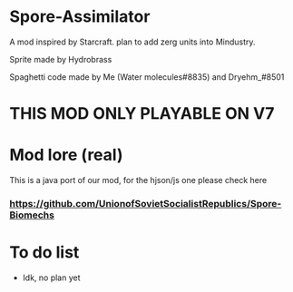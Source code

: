 # Spore-Assimilator
A mod inspired by Starcraft. plan to add zerg units into Mindustry.

Sprite made by Hydrobrass

Spaghetti code made by Me (Water molecules#8835) and Dryehm_#8501

# THIS MOD ONLY PLAYABLE ON V7
# Mod lore (real)
This is a java port of our mod, for the hjson/js one please check here
### https://github.com/UnionofSovietSocialistRepublics/Spore-Biomechs

# To do list
- Idk, no plan yet



